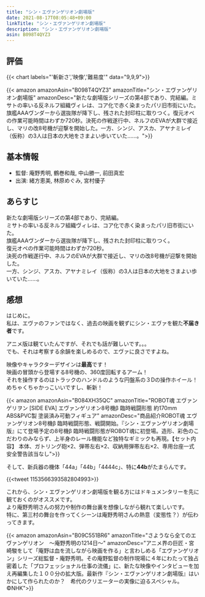 ```yaml
---
title: "シン・エヴァンゲリオン劇場版"
date: 2021-08-17T08:05:48+09:00
linkTitle: "シン・エヴァンゲリオン劇場版"
description: "シン・エヴァンゲリオン劇場版"
asin: B098T4QYZ3
---
```


## 評価
{{< chart labels="'斬新さ','映像','難易度'" data="9,9,9">}}

{{< amazon amazonAsin="B098T4QYZ3" amazonTitle="シン・エヴァンゲリオン劇場版" amazonDesc="新たな劇場版シリーズの第4部であり、完結編。ミサトの率いる反ネルフ組織ヴィレは、コア化で赤く染まったパリ旧市街にいた。旗艦AAAヴンダーから選抜隊が降下し、残された封印柱に取りつく。復元オペの作業可能時間はわずか720秒。決死の作戦遂行中、ネルフのEVAが大群で接近し、マリの改8号機が迎撃を開始した。一方、シンジ、アスカ、アヤナミレイ（仮称）の3人は日本の大地をさまよい歩いていた……。">}}

## 基本情報
- 監督: 庵野秀明, 鶴巻和哉, 中山勝一, 前田真宏
- 出演: 緒方恵美, 林原めぐみ, 宮村優子

## あらすじ
新たな劇場版シリーズの第4部であり、完結編。  
ミサトの率いる反ネルフ組織ヴィレは、コア化で赤く染まったパリ旧市街にいた。  
旗艦AAAヴンダーから選抜隊が降下し、残された封印柱に取りつく。  
復元オペの作業可能時間はわずか720秒。  
決死の作戦遂行中、ネルフのEVAが大群で接近し、マリの改8号機が迎撃を開始した。  
一方、シンジ、アスカ、アヤナミレイ（仮称）の3人は日本の大地をさまよい歩いていた……。

## 感想
はじめに。  
私は、エヴァのファンではなく、過去の映画を観ずにシン・エヴァを観た**不届き者**です。  

アニメ版は観ていたんですが、それでも話が難しいです。。。  
でも、それは考察する余韻を楽しめるので、エヴァに良さですよね。  

映像やキャラクターデザインは**最高**です！  
映画の冒頭から登場する8号機の、360度回転するアーム！  
それを操作するのはトラックのハンドルのような円盤系の３Dの操作ホイール！  
めちゃくちゃかっこいいですし、斬新！  

{{< amazon amazonAsin="B084XH35QC" amazonTitle="ROBOT魂 エヴァンゲリヲン [SIDE EVA] エヴァンゲリオン8号機β 臨時戦闘形態 約170mm ABS&PVC製 塗装済み可動フィギュア" amazonDesc="商品紹介ROBOT魂 エヴァンゲリオン8号機β 臨時戦闘形態、戦闘開始。『シン・エヴァンゲリオン劇場版』にて登場予定の8号機β 臨時戦闘形態がROBOT魂に初登場。造形、彩色のこだわりのみならず、上半身のレール機能など独特なギミックも再現。【セット内容】 本体、ガトリング砲×2、弾帯左右×2、収納用弾帯左右×2、専用台座一式安全警告該当なし">}}

そして、新兵器の機体「44a」「44b」「4444c」、特に**44b**がたまらんです。  

{{<tweet 1153566393582804993>}}

これから、シン・エヴァンゲリオン劇場版を観る方にはドキュメンタリーを先に観ておくのがオススメです。  
より庵野秀明さんの努力や制作の舞台裏を想像しながら観れて楽しいです。  
特に、第三村の舞台を作ってくシーンは庵野秀明さんの熱意（変態性？）が伝わってきます。  

{{< amazon amazonAsin="B09C551BR6" amazonTitle="さようなら全てのエヴァンゲリオン　～庵野秀明の1214日～" amazonDesc="アニメ界の巨匠・宮崎駿をして「庵野は血を流しながら映画を作る」と言わしめる「エヴァンゲリオン」シリーズ総監督・庵野秀明。その庵野監督の制作現場に４年にわたって独占密着した「プロフェッショナル仕事の流儀」に、新たな映像やインタビューを加え再編集した１００分の拡大版。最新作『シン・エヴァンゲリオン劇場版』はいかにして作られたのか？　希代のクリエーターの実像に迫るスペシャル。©NHK">}}